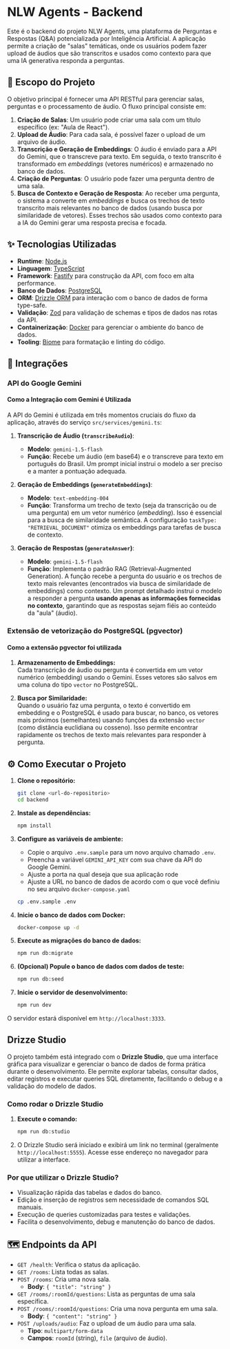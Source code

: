 
# NLW Agents - Backend

Este é o backend do projeto NLW Agents, uma plataforma de Perguntas e Respostas (Q&A) potencializada por Inteligência Artificial. A aplicação permite a criação de "salas" temáticas, onde os usuários podem fazer upload de áudios que são transcritos e usados como contexto para que uma IA generativa responda a perguntas.

## 🚀 Escopo do Projeto

O objetivo principal é fornecer uma API RESTful para gerenciar salas, perguntas e o processamento de áudio. O fluxo principal consiste em:

1.  **Criação de Salas**: Um usuário pode criar uma sala com um título específico (ex: "Aula de React").
2.  **Upload de Áudio**: Para cada sala, é possível fazer o upload de um arquivo de áudio.
3.  **Transcrição e Geração de Embeddings**: O áudio é enviado para a API do Gemini, que o transcreve para texto. Em seguida, o texto transcrito é transformado em *embeddings* (vetores numéricos) e armazenado no banco de dados.
4.  **Criação de Perguntas**: O usuário pode fazer uma pergunta dentro de uma sala.
5.  **Busca de Contexto e Geração de Resposta**: Ao receber uma pergunta, o sistema a converte em *embeddings* e busca os trechos de texto transcrito mais relevantes no banco de dados (usando busca por similaridade de vetores). Esses trechos são usados como contexto para a IA do Gemini gerar uma resposta precisa e focada.

## ✨ Tecnologias Utilizadas

-   **Runtime**: [Node.js](https://nodejs.org/)
-   **Linguagem**: [TypeScript](https://www.typescriptlang.org/)
-   **Framework**: [Fastify](https://www.fastify.io/) para construção da API, com foco em alta performance.
-   **Banco de Dados**: [PostgreSQL](https://www.postgresql.org/)
-   **ORM**: [Drizzle ORM](https://orm.drizzle.team/) para interação com o banco de dados de forma type-safe.
-   **Validação**: [Zod](https://zod.dev/) para validação de schemas e tipos de dados nas rotas da API.
-   **Containerização**: [Docker](https://www.docker.com/) para gerenciar o ambiente do banco de dados.
-   **Tooling**: [Biome](https://biomejs.dev/) para formatação e linting do código.

## 🔗 Integrações

### API do Google Gemini

#### Como a Integração com Gemini é Utilizada

A API do Gemini é utilizada em três momentos cruciais do fluxo da aplicação, através do serviço `src/services/gemini.ts`:

1.  **Transcrição de Áudio (`transcribeAudio`)**:
    -   **Modelo**: `gemini-1.5-flash`
    -   **Função**: Recebe um áudio (em base64) e o transcreve para texto em português do Brasil. Um prompt inicial instrui o modelo a ser preciso e a manter a pontuação adequada.

2.  **Geração de Embeddings (`generateEmbeddings`)**:
    -   **Modelo**: `text-embedding-004`
    -   **Função**: Transforma um trecho de texto (seja da transcrição ou de uma pergunta) em um vetor numérico (*embedding*). Isso é essencial para a busca de similaridade semântica. A configuração `taskType: "RETRIEVAL_DOCUMENT"` otimiza os embeddings para tarefas de busca de contexto.

3.  **Geração de Respostas (`generateAnswer`)**:
    -   **Modelo**: `gemini-1.5-flash`
    -   **Função**: Implementa o padrão RAG (Retrieval-Augmented Generation). A função recebe a pergunta do usuário e os trechos de texto mais relevantes (encontrados via busca de similaridade de embeddings) como contexto. Um prompt detalhado instrui o modelo a responder a pergunta **usando apenas as informações fornecidas no contexto**, garantindo que as respostas sejam fiéis ao conteúdo da "aula" (áudio).

### Extensão de vetorização do PostgreSQL (pgvector)

#### Como a extensão pgvector foi utilizada

1.  **Armazenamento de Embeddings:**  
  Cada transcrição de áudio ou pergunta é convertida em um vetor numérico (embedding) usando o Gemini. Esses vetores são salvos em uma coluna do tipo `vector` no PostgreSQL.

2.  **Busca por Similaridade:**  
  Quando o usuário faz uma pergunta, o texto é convertido em embedding e o PostgreSQL é usado para buscar, no banco, os vetores mais próximos (semelhantes) usando funções da extensão `vector` (como distância euclidiana ou cosseno). Isso permite encontrar rapidamente os trechos de texto mais relevantes para responder à pergunta.

## ⚙️ Como Executar o Projeto

1.  **Clone o repositório:**
    ```bash
    git clone <url-do-repositorio>
    cd backend
    ```

2.  **Instale as dependências:**
    ```bash
    npm install
    ```

3.  **Configure as variáveis de ambiente:**
    -   Copie o arquivo `.env.sample` para um novo arquivo chamado `.env`.
    -   Preencha a variável `GEMINI_API_KEY` com sua chave da API do Google Gemini.
    -   Ajuste a porta na qual deseja que sua aplicação rode
    -   Ajuste a URL no banco de dados de acordo com o que você definiu no seu arquivo `docker-compose.yaml` 
    ```bash
    cp .env.sample .env
    ```

4.  **Inicie o banco de dados com Docker:**
    ```bash
    docker-compose up -d
    ```

5.  **Execute as migrações do banco de dados:**
    ```bash
    npm run db:migrate
    ```

6.  **(Opcional) Popule o banco de dados com dados de teste:**
    ```bash
    npm run db:seed
    ```

7.  **Inicie o servidor de desenvolvimento:**
    ```bash
    npm run dev
    ```

O servidor estará disponível em `http://localhost:3333`.

## Drizze Studio

O projeto também está integrado com o **Drizzle Studio**, que uma interface gráfica para visualizar e gerenciar o banco de dados de forma prática durante o desenvolvimento. Ele permite explorar tabelas, consultar dados, editar registros e executar queries SQL diretamente, facilitando o debug e a validação do modelo de dados.

### Como rodar o Drizzle Studio

1. **Execute o comando:**
    ```bash
    npm run db:studio
    ```

2. O Drizzle Studio será iniciado e exibirá um link no terminal (geralmente `http://localhost:5555`). Acesse esse endereço no navegador para utilizar a interface.

### Por que utilizar o Drizzle Studio?

- Visualização rápida das tabelas e dados do banco.
- Edição e inserção de registros sem necessidade de comandos SQL manuais.
- Execução de queries customizadas para testes e validações.
- Facilita o desenvolvimento, debug e manutenção do banco de dados.


## 🗺️ Endpoints da API

-   `GET /health`: Verifica o status da aplicação.
-   `GET /rooms`: Lista todas as salas.
-   `POST /rooms`: Cria uma nova sala.
    -   **Body**: `{ "title": "string" }`
-   `GET /rooms/:roomId/questions`: Lista as perguntas de uma sala específica.
-   `POST /rooms/:roomId/questions`: Cria uma nova pergunta em uma sala.
    -   **Body**: `{ "content": "string" }`
-   `POST /uploads/audio`: Faz o upload de um áudio para uma sala.
    -   **Tipo**: `multipart/form-data`
    -   **Campos**: `roomId` (string), `file` (arquivo de áudio).
